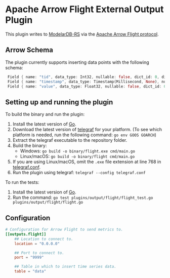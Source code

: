 # Apache Arrow Flight External Output Plugin

This plugin writes to [ModelarDB-RS](https://github.com/ModelarData/ModelarDB-RS) via the [Apache Arrow Flight protocol](https://arrow.apache.org/docs/format/Flight.html).

## Arrow Schema

The plugin currently supports inserting data points with the following schema:

```rust
 Field { name: "tid", data_type: Int32, nullable: false, dict_id: 0, dict_is_ordered: false, metadata: None }, 
 Field { name: "timestamp", data_type: Timestamp(Millisecond, None), nullable: false, dict_id: 0, dict_is_ordered: false, metadata: None }, 
 Field { name: "value", data_type: Float32, nullable: false, dict_id: 0, dict_is_ordered: false, metadata: None }
```

## Setting up and running the plugin

To build the binary and run the plugin:

1. Install the latest version of [Go](https://go.dev/doc/install).
2. Download the latest version of [telegraf](https://github.com/influxdata/telegraf/releases) for your platform. (To see which platform is needed, run the following command: `go env GOOS GOARCH`)
3. Extract the telegraf executable to the repository folder.
4. Build the binary:
    * Windows: `go build -o binary/flight.exe cmd/main.go`
    * Linux/macOS: `go build -o binary/flight cmd/main.go`
5. If you are using Linux/macOS, omit the `.exe` file extension at line 768 in [telegraf.conf](telegraf.conf).
6. Run the plugin using telegraf: `telegraf --config telegraf.conf`

To run the tests: 
1. Install the latest version of [Go](https://go.dev/doc/install).
2. Run the command: `go test plugins/output/flight/flight_test.go plugins/output/flight/flight.go`


## Configuration

```toml @sample.conf
# Configuration for Arrow Flight to send metrics to.
[[outputs.flight]]
    ## Location to connect to.
    location = "0.0.0.0"

    ## Port to connect to.
    port = "9999"

    ## Table in which to insert time series data.
    table = "data"
```
